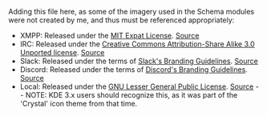 Adding this file here, as some of the imagery used in the Schema modules were not created by me, and thus must be referenced appropriately:
* XMPP: Released under the [MIT Expat License](https://commons.wikimedia.org/wiki/Category:Expat/MIT_License "MIT Expat License"). [Source](https://commons.wikimedia.org/wiki/File:XMPP_logo.svg "Wikimedia")
* IRC: Released under the [Creative Commons Attribution-Share Alike 3.0 Unported license](https://github.com/fabianalexisinostroza/Antu/blob/master/LICENSE "CC-SA 3.0 Unported"). [Source](https://commons.wikimedia.org/wiki/File:Antu_irc.svg "Wikimedia")
* Slack: Released under the terms of [Slack's Branding Guidelines](https://slack.com/brand-guidelines "Slack's Branding Guidelines"). [Source](https://brandfolder.com/slack "Slack Icons @ BrandFolder")
* Discord: Released under the terms of [Discord's Branding Guidelines](https://discordapp.com/branding "Discord's Branding Guidelines"). [Source](https://discordapp.com/assets/f8389ca1a741a115313bede9ac02e2c0.svg)
* Local: Released under the [GNU Lesser General Public License](https://www.gnu.org/licenses/old-licenses/lgpl-2.1.html). [Source](https://upload.wikimedia.org/wikipedia/commons/e/ec/Crystal128-hdd-unmount.svg "Wikimedia") -- NOTE: KDE 3.x users should recognize this, as it was part of the 'Crystal' icon theme from that time.
